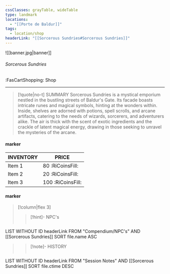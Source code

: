 ```yaml
---
cssClasses: grayTable, wideTable
type: landmark
locations:
  - "[[Porte de Baldur]]"
tags:
  - location/shop
headerLink: "[[Sorcerous Sundries#Sorcerous Sundries]]"
---
```


![[banner.jpg|banner]]
###### Sorcerous Sundries
<span class="sub2">:FasCartShopping: Shop</span>
___

> [!quote|no-t] SUMMARY
>Sorcerous Sundries is a mystical emporium nestled in the bustling streets of Baldur's Gate. Its facade boasts intricate runes and magical symbols, hinting at the wonders within. Inside, shelves are adorned with potions, spell scrolls, and arcane artifacts, catering to the needs of wizards, sorcerers, and adventurers alike. The air is thick with the scent of exotic ingredients and the crackle of latent magical energy, drawing in those seeking to unravel the mysteries of the arcane.

#### marker
| INVENTORY                  | PRICE |
| -------------------------- | ----- |
| Item 1 | 80 <span class="goldcoin">:RiCoinsFill:</span>  |
| Item 2 | 20 <span class="silvercoin">:RiCoinsFill:</span>   |
| Item 3 | 100 <span class="coppercoin">:RiCoinsFill:</span>  |

<span class="clearfix"></span>

#### marker
> [!column|flex 3]
> > [!hint]-  NPC's
> >```dataview
LIST WITHOUT ID headerLink
FROM "Compendium/NPC's" AND [[Sorcerous Sundries]]
SORT file.name ASC
> 
>> [!note]- HISTORY
>>```dataview
LIST WITHOUT ID headerLink
FROM "Session Notes" AND [[Sorcerous Sundries]]
SORT file.ctime DESC